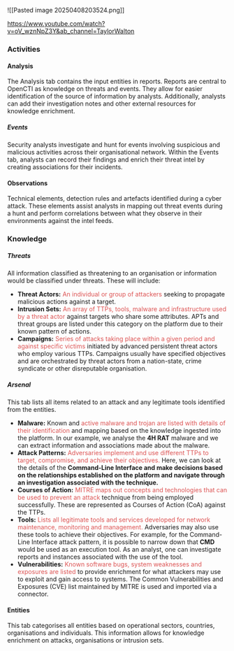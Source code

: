 ![[Pasted image 20250408203524.png]]

https://www.youtube.com/watch?v=oV_wznNpZ3Y&ab_channel=TaylorWalton

### Activities

#### Analysis

The Analysis tab contains the input entities in reports. Reports are central to OpenCTI as knowledge on threats and events. They allow for easier identification of the source of information by analysts. Additionally, analysts can add their investigation notes and other external resources for knowledge enrichment.

##### Events

Security analysts investigate and hunt for events involving suspicious and malicious activities across their organisational network. Within the Events tab, analysts can record their findings and enrich their threat intel by creating associations for their incidents.

#### Observations

Technical elements, detection rules and artefacts identified during a cyber attack. These elements assist analysts in mapping out threat events during a hunt and perform correlations between what they observe in their environments against the intel feeds.

### Knowledge

##### Threats

All information classified as threatening to an organisation or information would be classified under threats. These will include:

- **Threat Actors:** <span style="color:rgb(221, 85, 85)">An individual or group of attackers</span> seeking to propagate malicious actions against a target.
- **Intrusion Sets:** <span style="color:rgb(221, 85, 85)">An array of TTPs, tools, malware and infrastructure used by a threat actor </span>against targets who share some attributes. APTs and threat groups are listed under this category on the platform due to their known pattern of actions.
- **Campaigns:** <span style="color:rgb(221, 85, 85)">Series of attacks taking place within a given period and against specific victims</span> initiated by advanced persistent threat actors who employ various TTPs. Campaigns usually have specified objectives and are orchestrated by threat actors from a nation-state, crime syndicate or other disreputable organisation.

##### Arsenal

This tab lists all items related to an attack and any legitimate tools identified from the entities.

- **Malware:** Known and <span style="color:rgb(221, 85, 85)">active malware and trojan are listed with details of their identification </span>and mapping based on the knowledge ingested into the platform. In our example, we analyse the **4H RAT** malware and we can extract information and associations made about the malware.
- **Attack Patterns:** <span style="color:rgb(221, 85, 85)">Adversaries implement and use different TTPs to target, compromise, and achieve their objectives.</span> Here, we can look at the details of the **Command-Line Interface and make decisions based on the relationships established on the platform and navigate through an investigation associated with the technique.**
- **Courses of Action:** <span style="color:rgb(221, 85, 85)">MITRE maps out concepts and technologies that can be used to prevent an attack</span> technique from being employed successfully. These are represented as Courses of Action (CoA) against the TTPs.
- **Tools:** <span style="color:rgb(221, 85, 85)">Lists all legitimate tools and services developed for network maintenance, monitoring and management.</span> Adversaries may also use these tools to achieve their objectives. For example, for the Command-Line Interface attack pattern, it is possible to narrow down that **CMD** would be used as an execution tool. As an analyst, one can investigate reports and instances associated with the use of the tool.
- **Vulnerabilities:** <span style="color:rgb(221, 85, 85)">Known software bugs, system weaknesses and exposures are listed </span>to provide enrichment for what attackers may use to exploit and gain access to systems. The Common Vulnerabilities and Exposures (CVE) list maintained by MITRE is used and imported via a connector.

#### Entities

This tab categorises all entities based on operational sectors, countries, organisations and individuals. This information allows for knowledge enrichment on attacks, organisations or intrusion sets.